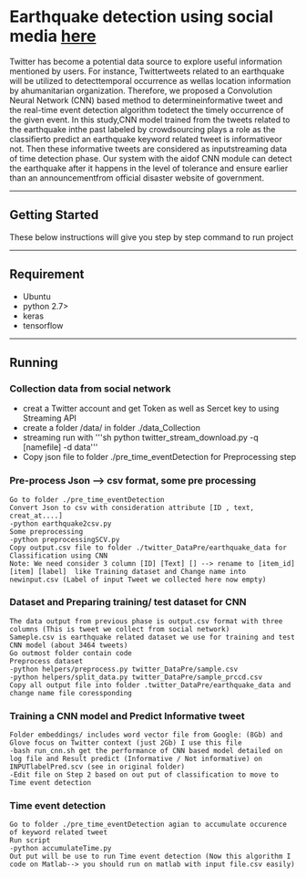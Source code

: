 # Earthquake detection using social media [here](http://sclab.cafe24.com/publications/581.pdf)

Twitter has become a potential data source to explore useful information mentioned  by  users. For instance, Twittertweets  related to an earthquake  will  be  utilized  to  detecttemporal  occurrence  as  wellas  location  information  by  ahumanitarian organization. Therefore, we proposed a Convolution Neural Network (CNN) based method to determineinformative tweet and the real-time event detection algorithm todetect  the  timely  occurrence  of  the  given  event.  In  this  study,CNN model trained from the tweets related to the earthquake inthe past labeled by crowdsourcing plays a role as the classifierto predict an earthquake keyword related tweet is informativeor  not.  Then  these  informative  tweets  are  considered  as  inputstreaming data of time detection phase. Our system with the aidof  CNN  module  can  detect  the  earthquake  after it happens in the level of tolerance and ensure earlier than an announcementfrom official disaster website of government. 

----
## Getting Started

These below instructions will give you step by step command to run project

----
## Requirement

* Ubuntu
* python 2.7>
* keras
* tensorflow

----
## Running
### Collection data from social network
- creat a Twitter account and get Token as well as Sercet key to using Streaming API
- create a folder /data/ in folder ./data_Collection
- streaming run with
'''sh
python twitter_stream_download.py -q [namefile] -d data'''
- Copy json file to folder ./pre_time_eventDetection for Preprocessing step
	
### Pre-process Json --> csv format, some pre processing
	Go to folder ./pre_time_eventDetection
	Convert Json to csv with consideration attribute [ID , text, creat_at....]
	-python earthquake2csv.py 
	Some preprocessing
	-python preprocessingSCV.py
	Copy output.csv file to folder ./twitter_DataPre/earthquake_data for Classification using CNN
	Note: We need consider 3 column [ID] [Text] [] --> rename to [item_id] [item] [label]  like Training dataset and Change name into newinput.csv (Label of input Tweet we collected here now empty)
	
	

### Dataset and Preparing training/ test dataset for CNN
	The data output from previous phase is output.csv format with three columns (This is tweet we collect from social network) 
	Sameple.csv is earthquake related dataset we use for training and test CNN model (about 3464 tweets)
	Go outmost folder contain code
	Preprocess dataset
	-python helpers/preprocess.py twitter_DataPre/sample.csv
	-python helpers/split_data.py twitter_DataPre/sample_prccd.csv
	Copy all output file into folder .twitter_DataPre/earthquake_data and change name file coressponding
	  
### Training a CNN model and Predict Informative tweet
	Folder embeddings/ includes word vector file from Google: (8Gb) and Glove focus on Twitter context (just 2Gb) I use this file
	-bash run_cnn.sh get the performance of CNN based model detailed on log file and Result predict (Informative / Not informative) on INPUTlabelPred.scv (see in original folder)
	-Edit file on Step 2 based on out put of classification to move to Time event detection

### Time event detection
	Go to folder ./pre_time_eventDetection agian to accumulate occurence of keyword related tweet
	Run script
	-python accumulateTime.py
	Out put will be use to run Time event detection (Now this algorithm I code on Matlab--> you should run on matlab with input file.csv easily)


